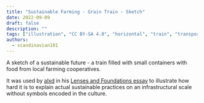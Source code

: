 ```yaml
---
title: "Sustainable Farming - Grain Train - Sketch"
date: 2022-09-09
draft: false
description: ""
tags: ["illustration", "CC BY-SA 4.0", "horizontal", "train", "transportation", "farming"]
authors:
  - scandinavian101
---
```


A sketch of a sustainable future - a train filled with small containers with food from local farming cooperatives. 

It was used by [alxd](/authors/alxd) in his [Lenses and Foundations essay](https://alxd.org/solarpunk-lenses-and-foundations.html) to illustrate how hard it is to explain actual sustainable practices on an infrastructural scale without symbols encoded in the culture.